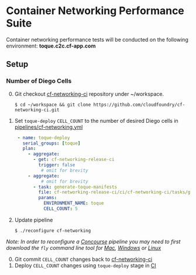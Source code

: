 # Container Networking Performance Suite
Container networking performance tests will be conducted on the following environment: **toque.c2c.cf-app.com**

## Setup
### Number of Diego Cells
0. Git checkout [cf-networking-ci](https://code.cloudfoundry.org/cf-networking-ci) repository under ~/workspace.

    ```
    $ cd ~/workspace && git clone https://github.com/cloudfoundry/cf-networking-ci.git
    ```
0. Set `toque-deploy` `CELL_COUNT` to the number of desired Diego cells in [pipelines/cf-networking.yml](pipelines/cf-networking.yml)
     ```yaml
      - name: toque-deploy
        serial_groups: [toque]
        plan:
          - aggregate:
            - get: cf-networking-release-ci
              trigger: false
               # omit for brevity
          - aggregate:
               # omit for brevity
            - task: generate-toque-manifests
              file: cf-networking-release-ci/ci/cf-networking-ci/tasks/generate-deployment-manifests.yml
              params:
                ENVIRONMENT_NAME: toque
                CELL_COUNT: 5
      ```

0.  Update pipeline
    ```
    $ ./reconfigure cf-networking
    ```
*Note: In order to reconfigure a [Concourse](http://concourse.ci) pipeline you may need to first download the `fly` command line tool for [Mac](https://c2c.ci.cf-app.com/api/v1/cli?arch=amd64&platform=darwin), [Windows](https://c2c.ci.cf-app.com/api/v1/cli?arch=amd64&platform=windows) or [Linux](https://c2c.ci.cf-app.com/api/v1/cli?arch=amd64&platform=linux)*

0.  Git commit `CELL_COUNT` changes back to [cf-networking-ci](https://code.cloudfoundry.org/cf-networking-ci)
0.  Deploy `CELL_COUNT` changes using `toque-deploy` stage in [CI](https://c2c.ci.cf-app.com/pipelines/cf-networking/jobs/toque-deploy)
